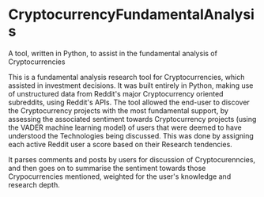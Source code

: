 # CryptocurrencyFundamentalAnalysis
A tool, written in Python, to assist in the fundamental analysis of Cryptocurrencies

This is a fundamental analysis research tool for Cryptocurrencies, which assisted in investment decisions. It was built entirely in Python, making use of unstructured data from Reddit's major Cryptocurrency oriented subreddits, using Reddit's APIs. The tool allowed the end-user to discover the Cryptocurrency projects with the most fundamental support, by assessing the associated sentiment towards Cryptocurrency projects (using the VADER machine learning model) of users that were deemed to have understood the Technologies being discussed. This was done by assigning each active Reddit user a score based on their Research tendencies.

It parses comments and posts by users for discussion of Cryptocurenncies, and then goes on to summarise the sentiment towards those Crypocurrencies mentioned, weighted for the user's knowledge and research depth.
